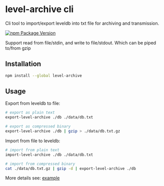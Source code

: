 # level-archive cli

Cli tool to import/export leveldb into txt file for archiving and transmission.

[![npm Package Version](https://img.shields.io/npm/v/level-archive.svg?maxAge=3600)](https://www.npmjs.com/package/level-archive)

Support read from file/stdin, and write to file/stdout. Which can be piped to/from gzip

## Installation
```bash
npm install --global level-archive
```

## Usage
Export from leveldb to file:
```bash
# export as plain text
export-level-archive ./db ./data/db.txt

# export as compressed binary
export-level-archive ./db | gzip > ./data/db.txt.gz
```

Import from file to leveldb:
```bash
# import from plain text
import-level-archive ./db ./data/db.txt

# import from compressed binary
cat ./data/db.txt.gz | gzip -d | export-level-archive ./db
```

More details see: [example](./example)
